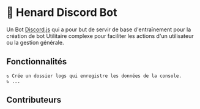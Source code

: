 # 🤖 Henard Discord Bot

Un Bot [Discord.js](https://discord.js.org/#/) qui a pour but de servir de base d'entraînement pour la création de bot Utilitaire complexe pour faciliter les actions d'un utilisateur ou la gestion générale. 

## Fonctionnalités
```
↻ Crée un dossier logs qui enregistre les données de la console.
↻ ...
```
## Contributeurs
